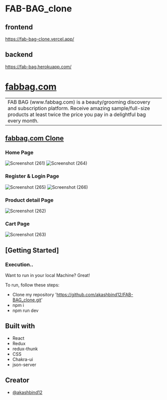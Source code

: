 # FAB-BAG_clone

## frontend
https://fab-bag-clone.vercel.app/

## backend 
https://fab-bag.herokuapp.com/

# [fabbag.com](https://www.fabbag.com/)

<table>
<tr>
<td>FAB BAG (www.fabbag.com) is a beauty/grooming discovery and subscription platform. Receive amazing sample/full-size products at least twice the price you pay in a delightful bag every month.
</td>
</tr>
</table>

## [fabbag.com Clone](https://fab-bag-clone.vercel.app/)

### Home Page 
![Screenshot (261)](https://user-images.githubusercontent.com/97519781/181214217-e7dfb6a6-a41a-4e59-bfa6-58536dbc61ff.png)
![Screenshot (264)](https://user-images.githubusercontent.com/97519781/181214268-2a14e0ce-9ddc-441a-85b6-e7a71601201c.png)

### Register & Login Page 
![Screenshot (265)](https://user-images.githubusercontent.com/97519781/181215411-76bfd446-c9b7-4b45-b12a-ef17fa0465d1.png)
![Screenshot (266)](https://user-images.githubusercontent.com/97519781/181215468-65debe5e-d0b4-442c-b39a-cd876111c668.png)

### Product detail Page
![Screenshot (262)](https://user-images.githubusercontent.com/97519781/181214333-25893a15-16c1-401c-a660-68d06541bf5b.png)

### Cart Page
![Screenshot (263)](https://user-images.githubusercontent.com/97519781/181214401-050ab7ca-f40c-4608-b20d-0803dd11f91c.png)


## [Getting Started]

### Execution..
Want to run in your local Machine? Great!

To run, follow these steps:

- Clone my repository 'https://github.com/akashbind12/FAB-BAG_clone.git'
- npm i
- npm run dev


## Built with 
- React
- Redux
- redux-thunk
- CSS
- Chakra-ui
- json-server

## Creator

- [@akashbind12](https://github.com/akashbind12)





